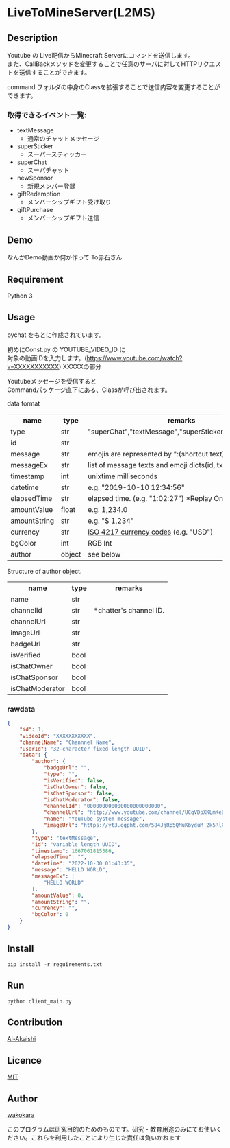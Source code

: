 LiveToMineServer(L2MS)
====

## Description

Youtube の Live配信からMinecraft Serverにコマンドを送信します。  
また、CallBackメソッドを変更することで任意のサーバに対してHTTPリクエストを送信することができます。   

command フォルダの中身のClassを拡張することで送信内容を変更することができます。

### 取得できるイベント一覧:

* textMessage
    * 通常のチャットメッセージ
* superSticker
    * スーパースティッカー
* superChat
    * スーパチャット
* newSponsor
    * 新規メンバー登録
* giftRedemption
    * メンバーシップギフト受け取り
* giftPurchase
    * メンバーシップギフト送信

## Demo

なんかDemo動画か何か作って To赤石さん

## Requirement

Python 3

## Usage

pychat をもとに作成されています。

初めにConst.py の YOUTUBE_VIDEO_ID に  
対象の動画IDを入力します。(https://www.youtube.com/watch?v=XXXXXXXXXXX) XXXXXの部分

Youtubeメッセージを受信すると  
Commandパッケージ直下にある、Classが呼び出されます。

data format

<table>
  <tr>
    <th>name</th>
    <th>type</th>
    <th>remarks</th>
  </tr>
  <tr>
    <td>type</td>
    <td>str</td>
    <td>"superChat","textMessage","superSticker","newSponsor"</td>
  </tr>
  <tr>
    <td>id</td>
    <td>str</td>
    <td></td>
  </tr>
  <tr>
    <td>message</td>
    <td>str</td>
    <td>emojis are represented by ":(shortcut text):"</td>
  </tr>
  <tr>
    <td>messageEx</td>
    <td>str</td>
    <td>list of message texts and emoji dicts(id, txt, url).</td>
  </tr>
  <tr>
    <td>timestamp</td>
    <td>int</td>
    <td>unixtime milliseconds</td>
  </tr>
  <tr>
    <td>datetime</td>
    <td>str</td>
    <td>e.g. "2019-10-10 12:34:56"</td>
  </tr>
    <td>elapsedTime</td>
    <td>str</td>
    <td>elapsed time. (e.g. "1:02:27") *Replay Only.</td>
  </tr>
  <tr>
    <td>amountValue</td>
    <td>float</td>
    <td>e.g. 1,234.0</td>
  </tr>
  <tr>
    <td>amountString</td>
    <td>str</td>
    <td>e.g. "$ 1,234"</td>
  </tr>
  <tr>
    <td>currency</td>
    <td>str</td>
    <td><a href="https://en.wikipedia.org/wiki/ISO_4217">ISO 4217 currency codes</a> (e.g. "USD")</td>
  </tr>
  <tr>
    <td>bgColor</td>
    <td>int</td>
    <td>RGB Int</td>
  </tr>
  <tr>
    <td>author</td>
    <td>object</td>
    <td>see below</td>
  </tr>
</table>

Structure of author object.
<table>
  <tr>
    <th>name</th>
    <th>type</th>
    <th>remarks</th>
  </tr>
  <tr>
    <td>name</td>
    <td>str</td>
    <td></td>
  </tr>
  <tr>
    <td>channelId</td>
    <td>str</td>
    <td>*chatter's channel ID.</td>
  </tr>
  <tr>
    <td>channelUrl</td>
    <td>str</td>
    <td></td>
  </tr>
  <tr>
    <td>imageUrl</td>
    <td>str</td>
    <td></td>
  </tr>
  <tr>
    <td>badgeUrl</td>
    <td>str</td>
    <td></td>
  </tr>
  <tr>
    <td>isVerified</td>
    <td>bool</td>
    <td></td>
  </tr>
  <tr>
    <td>isChatOwner</td>
    <td>bool</td>
    <td></td>
  </tr>
  <tr>
    <td>isChatSponsor</td>
    <td>bool</td>
    <td></td>
  </tr>
  <tr>
    <td>isChatModerator</td>
    <td>bool</td>
    <td></td>
  </tr>
</table>

### rawdata

```json
{
	"id": 1,
	"videoId": "XXXXXXXXXXX",
	"channelName": "Channnel Name",
	"userId": "32-character fixed-length UUID",
	"data": {
		"author": {
			"badgeUrl": "",
			"type": "",
			"isVerified": false,
			"isChatOwner": false,
			"isChatSponsor": false,
			"isChatModerator": false,
			"channelId": "000000000000000000000000",
			"channelUrl": "http://www.youtube.com/channel/UCqVDpXKLmKeBU_yyt_QkItQ",
			"name": "YouTube system message",
			"imageUrl": "https://yt3.ggpht.com/584JjRp5QMuKbyduM_2k5RlXFqHJtQ0qLIPZpwbUjMJmgzZngHcam5JMuZQxyzGMV5ljwJRl0Q=s66-c-k-c0x00ffffff-no-rj"
		},
		"type": "textMessage",
		"id": "variable length UUID",
		"timestamp": 1667061815386,
		"elapsedTime": "",
		"datetime": "2022-10-30 01:43:35",
		"message": "HELLO WORLD",
		"messageEx": [
			"HELLO WORLD"
		],
		"amountValue": 0,
		"amountString": "",
		"currency": "",
		"bgColor": 0
	}
}
```

## Install

`pip install -r requirements.txt`

## Run

`python client_main.py`

## Contribution

[Ai-Akaishi](https://github.com/Ai-Akaishi)

## Licence

[MIT](https://github.com/tcnksm/tool/blob/master/LICENCE)

## Author

[wakokara](https://twitter.com/@wakokara)

このプログラムは研究目的のためのものです。研究・教育用途のみにてお使いください。これらを利用したことにより生じた責任は負いかねます
